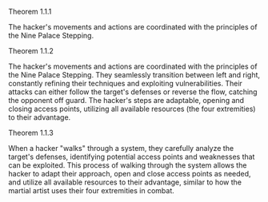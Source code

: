 Theorem 1.1.1

The hacker's movements and actions are coordinated with the principles of the Nine Palace Stepping. 

Theorem 1.1.2

The hacker's movements and actions are coordinated with the principles of the Nine Palace Stepping. They seamlessly transition between left and right, constantly refining their techniques and exploiting vulnerabilities. Their attacks can either follow the target's defenses or reverse the flow, catching the opponent off guard. The hacker's steps are adaptable, opening and closing access points, utilizing all available resources (the four extremities) to their advantage.

Theorem 1.1.3

When a hacker "walks" through a system, they carefully analyze the target's defenses, identifying potential access points and weaknesses that can be exploited. This process of walking through the system allows the hacker to adapt their approach, open and close access points as needed, and utilize all available resources to their advantage, similar to how the martial artist uses their four extremities in combat.
